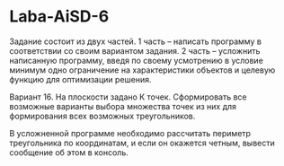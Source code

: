 # Laba-AiSD-6
Задание состоит из двух частей.
1 часть – написать программу в соответствии со своим вариантом задания.
2 часть – усложнить написанную программу, введя по своему усмотрению в условие минимум одно
ограничение на характеристики объектов и целевую функцию для оптимизации решения.

Вариант 16. На плоскости задано К точек. Сформировать все возможные варианты выбора множества точек
из них для формирования всех возможных треугольников.

В усложненной программе необходимо рассчитать периметр треугольника по координатам,
и если он окажется четным, вывести сообщение об этом в консоль.

